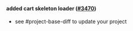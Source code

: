 #### added cart skeleton loader ([#3470](https://github.com/shopsys/shopsys/pull/3470))

- see #project-base-diff to update your project
